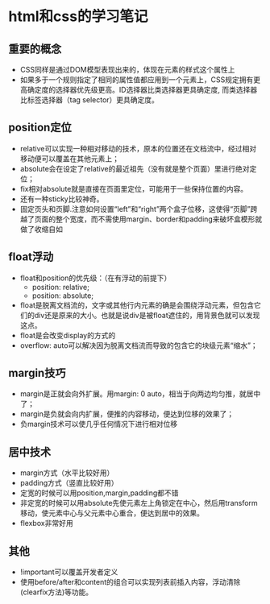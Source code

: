 # html和css的学习笔记
## 重要的概念
- CSS同样是通过DOM模型表现出来的，体现在元素的样式这个属性上
- 如果多于一个规则指定了相同的属性值都应用到一个元素上，CSS规定拥有更高确定度的选择器优先级更高。ID选择器比类选择器更具确定度, 而类选择器比标签选择器（tag selector）更具确定度。
## position定位
- relative可以实现一种相对移动的技术，原本的位置还在文档流中，经过相对移动便可以覆盖在其他元素上；
- absolute会在设定了relative的最近祖先（没有就是整个页面）里进行绝对定位；
- fix相对absolute就是直接在页面里定位，可能用于一些保持位置的内容。
- 还有一种sticky比较神奇。
- 固定页头和页脚.注意如何设置“left”和“right”两个盒子位移，这使得“页脚”跨越了页面的整个宽度，而不需使用margin、border和padding来破坏盒模形就做了收缩自如
## float浮动
- float和position的优先级：（在有浮动的前提下）
    + position: relative;
    + position: absolute;
- float是脱离文档流的，文字或其他行内元素的确是会围绕浮动元素，但包含它们的div还是原来的大小。也就是说div是被float遮住的，用背景色就可以发现这点。
- float是会改变display的方式的
- overflow: auto可以解决因为脱离文档流而导致的包含它的块级元素“缩水”；
## margin技巧
- margin是正就会向外扩展。用margin: 0 auto，相当于向两边均匀推，就居中了；
- margin是负就会向内扩展，便推的内容移动，便达到位移的效果了；
- 负margin技术可以使几乎任何情况下进行相对位移
## 居中技术
- margin方式（水平比较好用）
- padding方式（竖直比较好用）
- 定宽的时候可以用position,margin,padding都不错
- 非定宽的时候可以用absolute先使元素左上角锁定在中心，然后用transform移动，使元素中心与父元素中心重合，便达到居中的效果。
- flexbox非常好用
## 其他
- !important可以覆盖开发者定义
- 使用before/after和content的组合可以实现列表前插入内容，浮动清除(clearfix方法)等功能。